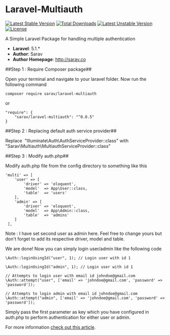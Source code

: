 # Laravel-Multiauth
[![Latest Stable Version](https://poser.pugx.org/sarav/laravel-multiauth/v/stable)](https://packagist.org/packages/sarav/laravel-multiauth) [![Total Downloads](https://poser.pugx.org/sarav/laravel-multiauth/downloads)](https://packagist.org/packages/sarav/laravel-multiauth) [![Latest Unstable Version](https://poser.pugx.org/sarav/laravel-multiauth/v/unstable)](https://packagist.org/packages/sarav/laravel-multiauth) [![License](https://poser.pugx.org/sarav/laravel-multiauth/license)](https://packagist.org/packages/sarav/laravel-multiauth)	



A Simple Laravel Package for handling multiple authentication

- **Laravel**: 5.1.*
- **Author**: Sarav
- **Author Homepage**: http://sarav.co

##Step 1 : Require Composer package##

Open your terminal and navigate to your laravel folder. Now run the following command

	composer require sarav/laravel-multiauth

or 

    "require": {
        "sarav/laravel-multiauth": "^0.0.5"
    }


##Step 2 : Replacing default auth service provider##


Replace 
	"Illuminate\Auth\AuthServiceProvider::class"
with 
    "Sarav\Multiauth\MultiauthServiceProvider::class"

##Step 3 : Modify auth.php##

Modify auth.php file from the config directory to something like this

	'multi' => [
	    'user' => [
	        'driver' => 'eloquent',
	        'model'  => App\User::class,
	        'table'  => 'users'
	    ],
	    'admin' => [
	        'driver' => 'eloquent',
	        'model'  => App\Admin::class,
	        'table'  => 'admins'
	    ]
	 ],


Note : I have set second user as admin here. Feel free to change yours but don't forget to add its respective driver, model and table.


We are done! Now you can simply login user/admin like the following code

	\Auth::loginUsingId("user", 1); // Login user with id 1

	\Auth::loginUsingId("admin", 1); // Login user with id 1

	// Attempts to login user with email id johndoe@gmail.com 
	\Auth::attempt("user", ['email' => 'johndoe@gmail.com', 'password' => 'password']);

	// Attempts to login admin with email id johndoe@gmail.com
	\Auth::attempt("admin", ['email' => 'johndoe@gmail.com', 'password' => 'password']); 


Simply pass the first parameter as key which you have configured in auth.php to perform authentication for either user or admin.

For more information <a href="http://sarav.co/blog/multiple-authentication-in-laravel-5-1-continued/" target="_blank">check out this article</a>.


